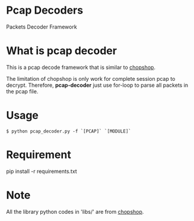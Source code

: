 Pcap Decoders
========

Packets Decoder Framework

What is pcap decoder
===========

This is a pcap decode framework that is similar to [chopshop](https://github.com/MITRECND/chopshop).

The limitation of chopshop is only work for complete session pcap to decrypt. Therefore, __pcap-decoder__ just use for-loop to parse all packets in the pcap file.

Usage
===========

	$ python pcap_decoder.py -f `[PCAP]` `[MODULE]`

Requirement
===========

pip install -r requirements.txt

Note
===========

All the library python codes in 'libs/' are from [chopshop](https://github.com/MITRECND/chopshop).
